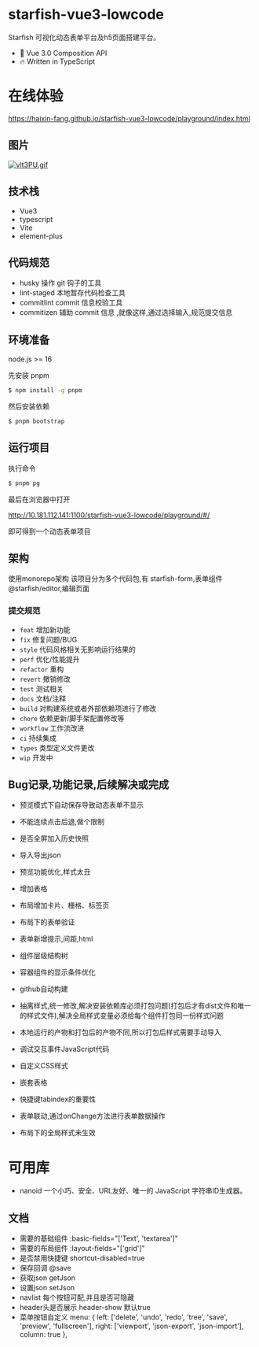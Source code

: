 # starfish-vue3-lowcode
Starfish 可视化动态表单平台及h5页面搭建平台。

* 💪 Vue 3.0 Composition API
* 🔥 Written in TypeScript

# 在线体验

https://haixin-fang.github.io/starfish-vue3-lowcode/playground/index.html

## 图片
[![vlt3PU.gif](https://s1.ax1x.com/2022/08/09/vlt3PU.gif)](https://imgtu.com/i/vlt3PU)

## 技术栈

- Vue3
- typescript
- Vite
- element-plus



## 代码规范
- husky
操作 git 钩子的工具
- lint-staged
本地暂存代码检查工具
- commitlint
commit 信息校验工具
- commitizen
辅助 commit 信息 ,就像这样,通过选择输入,规范提交信息
## 环境准备

node.js >= 16

先安装 pnpm

```bash
$ npm install -g pnpm
```

然后安装依赖

```bash
$ pnpm bootstrap
```

## 运行项目

执行命令

```bash
$ pnpm pg
```

最后在浏览器中打开

http://10.181.112.141:1100/starfish-vue3-lowcode/playground/#/

即可得到一个动态表单项目

## 架构

使用monorepo架构
该项目分为多个代码包,有
starfish-form,表单组件
@starfish/editor,编辑页面


### 提交规范

- `feat` 增加新功能
- `fix` 修复问题/BUG
- `style` 代码风格相关无影响运行结果的
- `perf` 优化/性能提升
- `refactor` 重构
- `revert` 撤销修改
- `test` 测试相关
- `docs` 文档/注释
- `build` 对构建系统或者外部依赖项进行了修改
- `chore` 依赖更新/脚手架配置修改等
- `workflow` 工作流改进
- `ci` 持续集成
- `types` 类型定义文件更改
- `wip` 开发中


## Bug记录,功能记录,后续解决或完成

- 预览模式下自动保存导致动态表单不显示
- 不能连续点击后退,做个限制
- 是否全屏加入历史快照
- 导入导出json
- 预览功能优化,样式太丑
- 增加表格
- 布局增加卡片、栅格、标签页
- 布局下的表单验证
- 表单新增提示,间距,html
- 组件层级结构树
- 容器组件的显示条件优化
- github自动构建
- 抽离样式,统一修改,解决安装依赖库必须打包问题(打包后才有dist文件和唯一的样式文件),解决全局样式变量必须给每个组件打包同一份样式问题
- 本地运行的产物和打包后的产物不同,所以打包后样式需要手动导入
- 调试交互事件JavaScript代码
- 自定义CSS样式
- 嵌套表格


- 快捷键tabindex的重要性
- 表单联动,通过onChange方法进行表单数据操作
- 布局下的全局样式未生效

# 可用库
- nanoid 一个小巧、安全、URL友好、唯一的 JavaScript 字符串ID生成器。


## 文档
- 需要的基础组件
:basic-fields="['Text', 'textarea']"
- 需要的布局组件
:layout-fields="['grid']"
- 是否禁用快捷键
shortcut-disabled=true
- 保存回调
@save
- 获取json
getJson
- 设置json
setJson
- navlist 每个按钮可配,并且是否可隐藏
- header头是否展示
header-show 默认true
- 菜单按钮自定义
menu: {
    left: ['delete', 'undo', 'redo', 'tree', 'save', 'preview', 'fullscreen'],
    right: ['viewport', 'json-export', 'json-import'],
    column: true
},